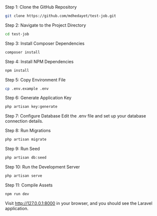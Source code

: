 Step 1: Clone the GitHub Repository
```bash
git clone https://github.com/mdhedayet/test-job.git
```

Step 2: Navigate to the Project Directory
```bash
cd test-job
```
Step 3: Install Composer Dependencies
```bash
composer install
```
Step 4: Install NPM Dependencies
```bash
npm install
```
Step 5: Copy Environment File
```bash
cp .env.example .env
```
Step 6: Generate Application Key
```bash
php artisan key:generate
```
Step 7: Configure Database
Edit the .env file and set up your database connection details.

Step 8: Run Migrations
```bash
php artisan migrate
```
Step 9: Run Seed
```bash
php artisan db:seed
```
Step 10: Run the Development Server
```bash
php artisan serve
```
Step 11: Compile Assets
```bash
npm run dev
```
Visit http://127.0.0.1:8000 in your browser, and you should see the Laravel application.
